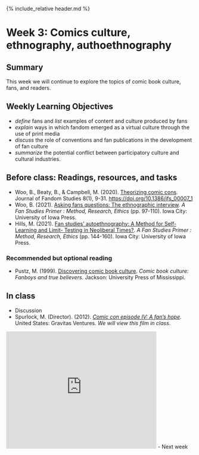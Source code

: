 {% include_relative header.md %}

# Week 3: Comics culture, ethnography, authoethnography

## Summary
This week we will continue to explore the topics of comic book culture, fans, and readers.

## Weekly Learning Objectives
- *define* fans and *list* examples of content and culture produced by fans
- *explain* ways in which fandom emerged as a virtual culture through the use of print media
- *discuss* the role of conventions and fan publications in the development of fan culture
- *summarize* the potential conflict between participatory culture and cultural industries.

## Before class: Readings, resources, and tasks
- Woo, B., Beaty, B., & Campbell, M. (2020). [Theorizing comic cons](https://iu.instructure.com/files/169194227/download?download_frd=1). Journal of Fandom Studies 8(1), 9-31. <https://doi.org/10.1386/jfs_00007_1>
- Woo, B. (2021). [Asking fans questions: The ethnographic interview](https://iu.instructure.com/files/169194283/download?download_frd=1). *A Fan Studies Primer : Method, Research, Ethics* (pp. 97-110). Iowa City: University of Iowa Press.
- Hills, M. (2021). [Fan studies’ autoethnography: A Method for Self-Learning and Limit- Testing in Neoliberal Times?](https://iu.instructure.com/files/169194282/download?download_frd=1). *A Fan Studies Primer : Method, Research, Ethics* (pp. 144-160). Iowa City: University of Iowa Press.

<!-- 54pp. w/o Pustz -->

### Recommended but optional reading
- Pustz, M. (1999). [Discovering comic book culture](https://iu.instructure.com/files/169194250/download?download_frd=1). *Comic book culture: Fanboys and true believers*. Jackson: University Press of Mississippi.


## In class
- Discussion
- Spurlock, M. (Director). (2012). *[Comic con episode IV: A fan’s hope](https://youtu.be/ZN41gXXUlLI)*. United States: Gravitas Ventures. *We will view this film in class*.    
<iframe width="560" height="315" src="https://www.youtube.com/embed/ZN41gXXUlLI" title="YouTube video player" frameborder="0" allow="accelerometer; autoplay; clipboard-write; encrypted-media; gyroscope; picture-in-picture" allowfullscreen style="max-width:80%; margin:auto;"></iframe>
- Next week
